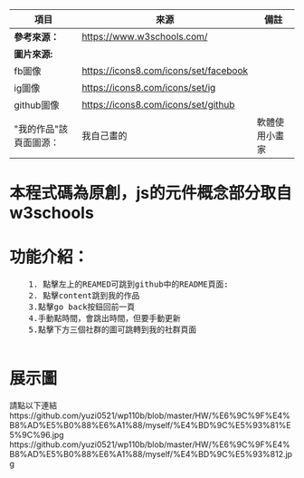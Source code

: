 |項目|來源|備註|
|---|---|---|
|<b>參考來源：</b>|https://www.w3schools.com/ |  
|<b>圖片來源:</b>|   
|fb圖像|https://icons8.com/icons/set/facebook|
|ig圖像|https://icons8.com/icons/set/ig|
|github圖像|https://icons8.com/icons/set/github| 
|"我的作品"該頁面圖源：|我自己畫的|軟體使用小畫家|
    
 <h1>本程式碼為原創，js的元件概念部分取自w3schools</h1>    
 
<h1>功能介紹：</h1>
<pre>
    1. 點擊左上的REAMED可跳到github中的README頁面:  
    2. 點擊content跳到我的作品    
    3.點擊go back按鈕回前一頁      
    4.手動點時間，會跳出時間，但要手動更新 
    5.點擊下方三個社群的圖可跳轉到我的社群頁面
 </pre>
<h1>展示圖</h1>  
    請點以下連結
    https://github.com/yuzi0521/wp110b/blob/master/HW/%E6%9C%9F%E4%B8%AD%E5%B0%88%E6%A1%88/myself/%E4%BD%9C%E5%93%81%E5%9C%96.jpg  
    https://github.com/yuzi0521/wp110b/blob/master/HW/%E6%9C%9F%E4%B8%AD%E5%B0%88%E6%A1%88/myself/%E4%BD%9C%E5%93%812.jpg      
